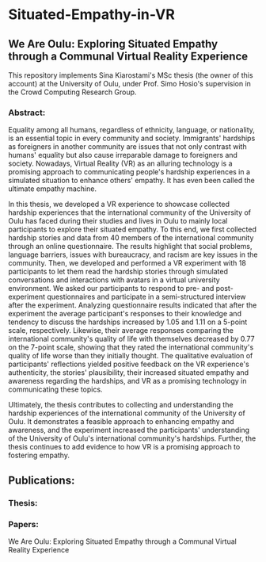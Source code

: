 # Situated-Empathy-in-VR
## We Are Oulu: Exploring Situated Empathy through a Communal Virtual Reality Experience

This repository implements Sina Kiarostami's MSc thesis (the owner of this account) at the University of Oulu, under Prof. Simo Hosio's supervision in the Crowd Computing Research Group.



### Abstract:

Equality among all humans, regardless of ethnicity, language, or nationality, is an essential topic in every community and society. Immigrants' hardships as foreigners in another community are issues that not only contrast with humans' equality but also cause irreparable damage to foreigners and society. Nowadays, Virtual Reality (VR) as an alluring technology is a promising approach to communicating people's hardship experiences in a simulated situation to enhance others' empathy. It has even been called the ultimate empathy machine.

In this thesis, we developed a VR experience to showcase collected hardship experiences that the international community of the University of Oulu has faced during their studies and lives in Oulu to mainly local participants to explore their situated empathy. To this end, we first collected hardship stories and data from 40 members of the international community through an online questionnaire. The results highlight that social problems, language barriers, issues with bureaucracy, and racism are key issues in the community. Then, we developed and performed a VR experiment with 18 participants to let them read the hardship stories through simulated conversations and interactions with avatars in a virtual university environment. We asked our participants to respond to pre- and post-experiment questionnaires and participate in a semi-structured interview after the experiment. Analyzing questionnaire results indicated that after the experiment the average participant's responses to their knowledge and tendency to discuss the hardships increased by 1.05 and 1.11 on a 5-point scale, respectively. Likewise, their average responses comparing the international community's quality of life with themselves decreased by 0.77 on the 7-point scale, showing that they rated the international community's quality of life worse than they initially thought. The qualitative evaluation of participants' reflections yielded positive feedback on the VR experience's authenticity, the stories' plausibility, their increased situated empathy and awareness regarding the hardships, and VR as a promising technology in communicating these topics.

Ultimately, the thesis contributes to collecting and understanding the hardship experiences of the international community of the University of Oulu. It demonstrates a feasible approach to enhancing empathy and awareness, and the experiment increased the participants' understanding of the University of Oulu's international community's hardships. Further, the thesis continues to add evidence to how VR is a promising approach to fostering empathy.



## Publications:

### Thesis:


### Papers:
We Are Oulu: Exploring Situated Empathy through a Communal Virtual Reality Experience

